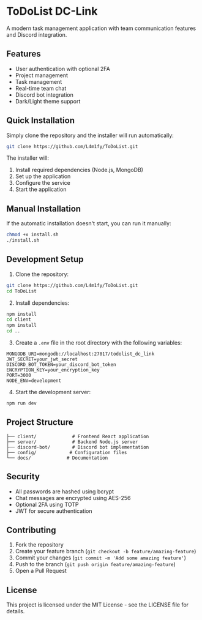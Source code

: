# ToDoList DC-Link

A modern task management application with team communication features and Discord integration.

## Features

- User authentication with optional 2FA
- Project management
- Task management
- Real-time team chat
- Discord bot integration
- Dark/Light theme support

## Quick Installation

Simply clone the repository and the installer will run automatically:

```bash
git clone https://github.com/L4m1fy/ToDoList.git
```

The installer will:
1. Install required dependencies (Node.js, MongoDB)
2. Set up the application
3. Configure the service
4. Start the application

## Manual Installation

If the automatic installation doesn't start, you can run it manually:

```bash
chmod +x install.sh
./install.sh
```

## Development Setup

1. Clone the repository:
```bash
git clone https://github.com/L4m1fy/ToDoList.git
cd ToDoList
```

2. Install dependencies:
```bash
npm install
cd client
npm install
cd ..
```

3. Create a `.env` file in the root directory with the following variables:
```env
MONGODB_URI=mongodb://localhost:27017/todolist_dc_link
JWT_SECRET=your_jwt_secret
DISCORD_BOT_TOKEN=your_discord_bot_token
ENCRYPTION_KEY=your_encryption_key
PORT=3000
NODE_ENV=development
```

4. Start the development server:
```bash
npm run dev
```

## Project Structure

```
├── client/             # Frontend React application
├── server/             # Backend Node.js server
├── discord-bot/        # Discord bot implementation
├── config/            # Configuration files
└── docs/             # Documentation
```

## Security

- All passwords are hashed using bcrypt
- Chat messages are encrypted using AES-256
- Optional 2FA using TOTP
- JWT for secure authentication

## Contributing

1. Fork the repository
2. Create your feature branch (`git checkout -b feature/amazing-feature`)
3. Commit your changes (`git commit -m 'Add some amazing feature'`)
4. Push to the branch (`git push origin feature/amazing-feature`)
5. Open a Pull Request

## License

This project is licensed under the MIT License - see the LICENSE file for details.
